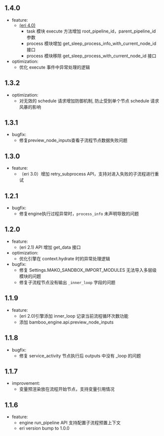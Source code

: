 ## 1.4.0

- feature:
  - [(eri 4.0)](https://github.com/TencentBlueKing/bamboo-engine/pull/12/commits/8c882b7e84c7c743b0f49e0bb3ed01866346ea73)
    - task 模块 execute 方法增加 root_pipeline_id，parent_pipeline_id 参数
    - process 模块增加 get_sleep_process_info_with_current_node_id 接口
    - process 模块移除 get_sleep_process_with_current_node_id 接口
- optimization:
  - 优化 execute 事件中异常处理的逻辑

## 1.3.2

- optimization:
  - 对无效的 schedule 请求增加防御机制, 防止受到单个节点 schedule 请求风暴的影响

## 1.3.1
- bugfix:
  - 修复preview_node_inputs查看子流程节点数据失败问题

## 1.3.0

- feature:
  - （eri 3.0）增加 retry_subprocess API，支持对进入失败的子流程进行重试

## 1.2.1

- bugfix:
  - 修复engine执行过程异常时，`process_info` 未声明导致的问题
    
## 1.2.0

- feature:
  - (eri 2.1) API 增加 get_data 接口
- optimization:
  - 优化引擎在 context.hydrate 时的异常处理逻辑
- bugfix:
  - 修复 Settings.MAKO_SANDBOX_IMPORT_MODULES 无法导入多层级模块的问题
  - 修复子流程节点没有输出 `_inner_loop` 字段的问题
## 1.1.9

- feature:
  - (eri 2.0)引擎添加 inner_loop 记录当前流程循环次数功能
  - 添加 bamboo_engine.api.preview_node_inputs

## 1.1.8

- bugfix:
  - 修复 service_activity 节点执行后 outputs 中没有 _loop 的问题

## 1.1.7

- improvement:
  - 变量预渲染放在流程开始节点，支持变量引用情况

## 1.1.6

- feature: 
  - engine run_pipeline API 支持配置子流程预置上下文
  - eri version bump to 1.0.0
